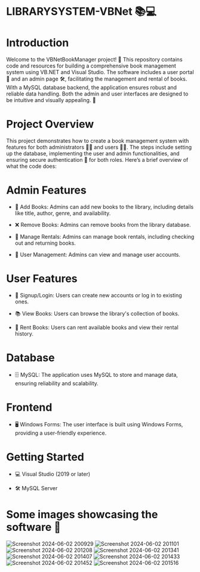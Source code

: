 # LIBRARYSYSTEM-VBNet 📚💻

# Introduction

Welcome to the VBNetBookManager project! 🎉 This repository contains code and resources for building a comprehensive book management system using VB.NET and Visual Studio. The software includes a user portal 👤 and an admin page 🛠️, facilitating the management and rental of books. With a MySQL database backend, the application ensures robust and reliable data handling. Both the admin and user interfaces are designed to be intuitive and visually appealing. 🎨

# Project Overview

This project demonstrates how to create a book management system with features for both administrators 👨‍💼 and users 🙋‍♀️. The steps include setting up the database, implementing the user and admin functionalities, and ensuring secure authentication 🔐 for both roles. Here’s a brief overview of what the code does:

# Admin Features

+ 📖 Add Books: Admins can add new books to the library, including details like title, author, genre, and availability.

+ ❌ Remove Books: Admins can remove books from the library database.

+ 🔄 Manage Rentals: Admins can manage book rentals, including checking out and returning books.

+ 👥 User Management: Admins can view and manage user accounts.

# User Features

+ 🔐 Signup/Login: Users can create new accounts or log in to existing ones.

+ 📚 View Books: Users can browse the library's collection of books.

+ 📅 Rent Books: Users can rent available books and view their rental history.


# Database

+ 🗄️ MySQL: The application uses MySQL to store and manage data, ensuring reliability and scalability.


# Frontend

+ 🖥️ Windows Forms: The user interface is built using Windows Forms, providing a user-friendly experience.


# Getting Started

+ 💻 Visual Studio (2019 or later)

+ 🛠️ MySQL Server


# Some images showcasing the software 📸

![Screenshot 2024-06-02 200929](https://github.com/Yonatankinfe/LibrarySystem-VBNet/assets/158090444/94c4db00-d94e-4fd0-b4ba-15130c614737)
![Screenshot 2024-06-02 201101](https://github.com/Yonatankinfe/LibrarySystem-VBNet/assets/158090444/2f34f646-0980-445c-82f3-d91329ab1bfb)
![Screenshot 2024-06-02 201208](https://github.com/Yonatankinfe/LibrarySystem-VBNet/assets/158090444/1a751837-dadb-4945-86ee-6fce1b68b9d4)
![Screenshot 2024-06-02 201341](https://github.com/Yonatankinfe/LibrarySystem-VBNet/assets/158090444/1bce9d9d-0519-4d18-a268-cac87910eee7)
![Screenshot 2024-06-02 201407](https://github.com/Yonatankinfe/LibrarySystem-VBNet/assets/158090444/f9a05b51-8866-4160-9fd2-f9f262dbfe7e)
![Screenshot 2024-06-02 201433](https://github.com/Yonatankinfe/LibrarySystem-VBNet/assets/158090444/b7012281-9fac-4ea6-a95f-56c326e58e10)
![Screenshot 2024-06-02 201452](https://github.com/Yonatankinfe/LibrarySystem-VBNet/assets/158090444/84dd56b4-95ea-4e3d-bb19-16dcb701ea04)
![Screenshot 2024-06-02 201516](https://github.com/Yonatankinfe/LibrarySystem-VBNet/assets/158090444/c68d51fe-ceb8-439d-9062-01d63d7b6f33)
